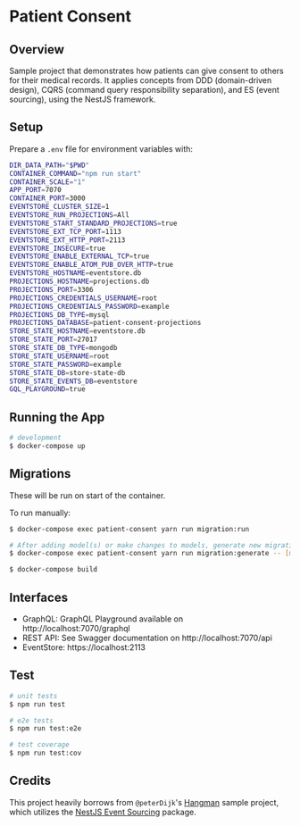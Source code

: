 # Patient Consent

## Overview

Sample project that demonstrates how patients can give consent to others for their medical records. It applies concepts from DDD (domain-driven design), CQRS (command query responsibility separation), and ES (event sourcing), using the NestJS framework.

## Setup

Prepare a `.env` file for environment variables with:

```bash
DIR_DATA_PATH="$PWD"
CONTAINER_COMMAND="npm run start"
CONTAINER_SCALE="1"
APP_PORT=7070
CONTAINER_PORT=3000
EVENTSTORE_CLUSTER_SIZE=1
EVENTSTORE_RUN_PROJECTIONS=All
EVENTSTORE_START_STANDARD_PROJECTIONS=true
EVENTSTORE_EXT_TCP_PORT=1113
EVENTSTORE_EXT_HTTP_PORT=2113
EVENTSTORE_INSECURE=true
EVENTSTORE_ENABLE_EXTERNAL_TCP=true
EVENTSTORE_ENABLE_ATOM_PUB_OVER_HTTP=true
EVENTSTORE_HOSTNAME=eventstore.db
PROJECTIONS_HOSTNAME=projections.db
PROJECTIONS_PORT=3306
PROJECTIONS_CREDENTIALS_USERNAME=root
PROJECTIONS_CREDENTIALS_PASSWORD=example
PROJECTIONS_DB_TYPE=mysql
PROJECTIONS_DATABASE=patient-consent-projections
STORE_STATE_HOSTNAME=eventstore.db
STORE_STATE_PORT=27017
STORE_STATE_DB_TYPE=mongodb
STORE_STATE_USERNAME=root
STORE_STATE_PASSWORD=example
STORE_STATE_DB=store-state-db
STORE_STATE_EVENTS_DB=eventstore
GQL_PLAYGROUND=true
```

## Running the App

```bash
# development
$ docker-compose up
```

## Migrations

These will be run on start of the container.

To run manually:

```bash
$ docker-compose exec patient-consent yarn run migration:run

# After adding model(s) or make changes to models, generate new migration:
$ docker-compose exec patient-consent yarn run migration:generate -- [migration-name]
```

```bash
$ docker-compose build
```

## Interfaces

- GraphQL: GraphQL Playground available on http://localhost:7070/graphql
- REST API: See Swagger documentation on http://localhost:7070/api
- EventStore: https://localhost:2113

## Test

```bash
# unit tests
$ npm run test

# e2e tests
$ npm run test:e2e

# test coverage
$ npm run test:cov
```

## Credits

This project heavily borrows from `@peterDijk`'s [Hangman](https://github.com/peterDijk/hangman-ddd-events) sample project, which utilizes the [NestJS Event Sourcing](https://github.com/peterDijk/nestjs-eventstoredb) package.
